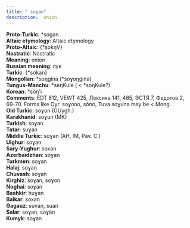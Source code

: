 ```yaml
---
title: " soɣan"
description:  onion
---
```


<strong>Proto-Turkic</strong>:  *sogan<br>
<strong>Altaic etymology</strong>:  Altaic etymology<br>
<strong> Proto-Altaic</strong>:  {*sokŋV}<br>
<strong>Nostratic</strong>:  Nostratic<br>
<strong>Meaning</strong>:  onion<br>
<strong>Russian meaning</strong>:  лук<br>
<strong>Turkic</strong>:  {*sokan}<br>
<strong>Mongolian</strong>:  *soŋgina (*soɣoŋgina)<br>
<strong>Tungus-Manchu</strong>:  *seŋKule ( < *soŋKule?)<br>
<strong>Korean</strong>:  *sòŋ'ì<br>
<strong>Comments</strong>:  EDT 812, VEWT 425, Лексика 141, 465, ЭСТЯ 7, Федотов 2, 69-70. Forms like Oyr. soɣono, sōno, Tuva soɣuna may be < Mong.<br>
<strong>Old Turkic</strong>:  soɣun (OUygh.)<br>
<strong>Karakhanid</strong>:  soɣun (MK)<br>
<strong>Turkish</strong>:  soɣan<br>
<strong>Tatar</strong>:  suɣan<br>
<strong>Middle Turkic</strong>:  soɣan (AH, IM, Pav. C.)<br>
<strong>Uighur</strong>:  soɣan<br>
<strong>Sary-Yughur</strong>:  soxan<br>
<strong>Azerbaidzhan</strong>:  soɣan<br>
<strong>Turkmen</strong>:  soɣan<br>
<strong>Halaj</strong>:  soɣan<br>
<strong>Chuvash</strong>:  soɣan<br>
<strong>Kirghiz</strong>:  soɣan, soɣon<br>
<strong>Noghai</strong>:  soɣan<br>
<strong>Bashkir</strong>:  huɣan<br>
<strong>Balkar</strong>:  soxan<br>
<strong>Gagauz</strong>:  suvan, suan<br>
<strong>Salar</strong>:  soɣan, soɣän<br>
<strong>Kumyk</strong>:  soɣan<br>



